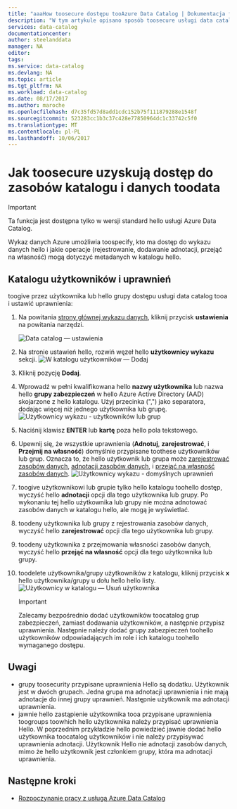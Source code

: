 ```yaml
---
title: "aaaHow toosecure dostępu tooAzure Data Catalog | Dokumentacja firmy Microsoft"
description: "W tym artykule opisano sposób toosecure usługi data catalog i jej zasobów danych."
services: data-catalog
documentationcenter: 
author: steelanddata
manager: NA
editor: 
tags: 
ms.service: data-catalog
ms.devlang: NA
ms.topic: article
ms.tgt_pltfrm: NA
ms.workload: data-catalog
ms.date: 08/17/2017
ms.author: maroche
ms.openlocfilehash: d7c35fd57d8add1cdc152b75f111879288e1548f
ms.sourcegitcommit: 523283cc1b3c37c428e77850964dc1c33742c5f0
ms.translationtype: MT
ms.contentlocale: pl-PL
ms.lasthandoff: 10/06/2017
---
```

# <a name="how-toosecure-access-toodata-catalog-and-data-assets"></a>Jak toosecure uzyskują dostęp do zasobów katalogu i danych toodata
> [!IMPORTANT]
> Ta funkcja jest dostępna tylko w wersji standard hello usługi Azure Data Catalog.

Wykaz danych Azure umożliwia toospecify, kto ma dostęp do wykazu danych hello i jakie operacje (rejestrowanie, dodawanie adnotacji, przejąć na własność) mogą dotyczyć metadanych w katalogu hello. 

## <a name="catalog-users-and-permissions"></a>Katalogu użytkowników i uprawnień
toogive przez użytkownika lub hello grupy dostępu usługi data catalog tooa i ustawić uprawnienia:

1. Na powitania [strony głównej wykazu danych](http://www.azuredatacatalog.com), kliknij przycisk **ustawienia** na powitania narzędzi.

    ![Data catalog — ustawienia](media/data-catalog-how-to-secure-catalog/data-catalog-settings.png)
2. Na stronie ustawień hello, rozwiń węzeł hello **użytkownicy wykazu** sekcji.
    ![W katalogu użytkowników — Dodaj](media/data-catalog-how-to-secure-catalog/data-catalog-add-button.png)
3. Kliknij pozycję **Dodaj**.
4. Wprowadź w pełni kwalifikowana hello **nazwy użytkownika** lub nazwa hello **grupy zabezpieczeń** w hello Azure Active Directory (AAD) skojarzone z hello katalogu. Użyj przecinka (",") jako separatora, dodając więcej niż jednego użytkownika lub grupę.
    ![Użytkownicy wykazu - użytkowników lub grup](media/data-catalog-how-to-secure-catalog/data-catalog-users-groups.png)
5. Naciśnij klawisz **ENTER** lub **kartę** poza hello pola tekstowego. 
6.  Upewnij się, że wszystkie uprawnienia (**Adnotuj**, **zarejestrować**, i **Przejmij na własność**) domyślnie przypisane toothese użytkowników lub grup. Oznacza to, że hello użytkownik lub grupa może [zarejestrować zasobów danych]( data-catalog-how-to-register.md), [adnotacji zasobów danych]( data-catalog-how-to-annotate.md), i [przejąć na własność zasobów danych]( data-catalog-how-to-manage.md). 
    ![Użytkownicy wykazu - domyślnych uprawnień](media/data-catalog-how-to-secure-catalog/data-catalog-default-permissions.png)
7.  toogive użytkownikowi lub grupie tylko hello katalogu toohello dostęp, wyczyść hello **adnotacji** opcji dla tego użytkownika lub grupy. Po wykonaniu tej hello użytkownika lub grupy nie można adnotować zasobów danych w katalogu hello, ale mogą je wyświetlać. 
8.  toodeny użytkownika lub grupy z rejestrowania zasobów danych, wyczyść hello **zarejestrować** opcji dla tego użytkownika lub grupy.
9.  toodeny użytkownika z przejmowania własności zasobów danych, wyczyść hello **przejąć na własność** opcji dla tego użytkownika lub grupy. 
10. toodelete użytkownika/grupy użytkowników z katalogu, kliknij przycisk **x** hello użytkownika/grupy u dołu hello hello listy. 
    ![Użytkownicy w katalogu — Usuń użytkownika](media/data-catalog-how-to-secure-catalog/data-catalog-delete-user.png)

    > [!IMPORTANT]
    > Zalecamy bezpośrednio dodać użytkowników toocatalog grup zabezpieczeń, zamiast dodawania użytkowników, a następnie przypisz uprawnienia. Następnie należy dodać grupy zabezpieczeń toohello użytkowników odpowiadających im role i ich katalogu toohello wymaganego dostępu.

## <a name="special-considerations"></a>Uwagi

- grupy toosecurity przypisane uprawnienia Hello są dodatku. Użytkownik jest w dwóch grupach. Jedna grupa ma adnotacji uprawnienia i nie mają adnotacje do innej grupy uprawnień. Następnie użytkownik ma adnotacji uprawnienia. 
- jawnie hello zastąpienie użytkownika tooa przypisane uprawnienia toogroups toowhich hello użytkownika należy przypisać uprawnienia Hello. W poprzednim przykładzie hello powiedzieć jawnie dodać hello użytkownika toocatalog użytkowników i nie należy przypisywać uprawnienia adnotacji. Użytkownik Hello nie adnotacji zasobów danych, mimo że hello użytkownik jest członkiem grupy, która ma adnotacji uprawnienia.

## <a name="next-steps"></a>Następne kroki
- [Rozpoczynanie pracy z usługą Azure Data Catalog](data-catalog-get-started.md)

